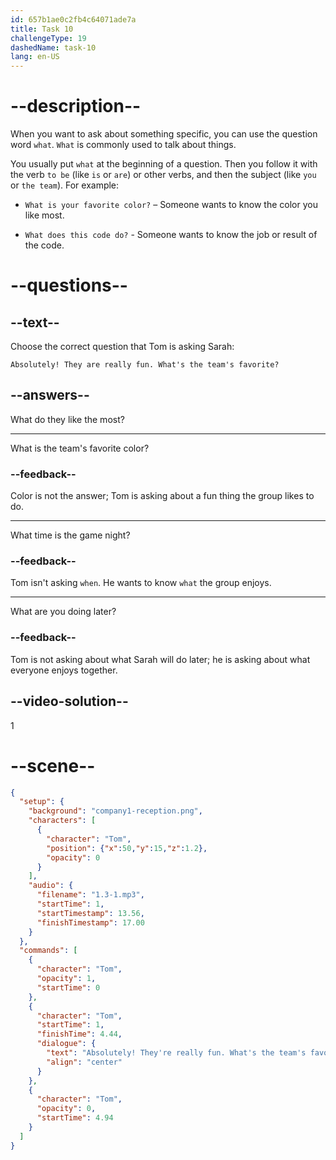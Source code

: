 ```yaml
---
id: 657b1ae0c2fb4c64071ade7a
title: Task 10
challengeType: 19
dashedName: task-10
lang: en-US
---
```


<!-- (audio) Tom: Absolutely! They're really fun. What's the team's favorite? -->

# --description--

When you want to ask about something specific, you can use the question word `what`. `What` is commonly used to talk about things. 

You usually put `what` at the beginning of a question. Then you follow it with the verb `to be` (like `is` or `are`) or other verbs, and then the subject (like `you` or `the team`). For example:

- `What is your favorite color?` – Someone wants to know the color you like most.

- `What does this code do?` - Someone wants to know the job or result of the code.

# --questions--

## --text--

Choose the correct question that Tom is asking Sarah:

`Absolutely! They are really fun. What's the team's favorite?`

## --answers--

What do they like the most?

---

What is the team's favorite color?

### --feedback--

Color is not the answer; Tom is asking about a fun thing the group likes to do.

---

What time is the game night?

### --feedback--

Tom isn't asking `when`. He wants to know `what` the group enjoys.

---

What are you doing later?

### --feedback--

Tom is not asking about what Sarah will do later; he is asking about what everyone enjoys together.

## --video-solution--

1

# --scene--

```json
{
  "setup": {
    "background": "company1-reception.png",
    "characters": [
      {
        "character": "Tom",
        "position": {"x":50,"y":15,"z":1.2},
        "opacity": 0
      }
    ],
    "audio": {
      "filename": "1.3-1.mp3",
      "startTime": 1,
      "startTimestamp": 13.56,
      "finishTimestamp": 17.00
    }
  },
  "commands": [
    {
      "character": "Tom",
      "opacity": 1,
      "startTime": 0
    },
    {
      "character": "Tom",
      "startTime": 1,
      "finishTime": 4.44,
      "dialogue": {
        "text": "Absolutely! They're really fun. What's the team's favorite?",
        "align": "center"
      }
    },
    {
      "character": "Tom",
      "opacity": 0,
      "startTime": 4.94
    }
  ]
}
```
